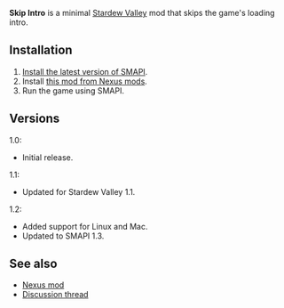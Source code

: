**Skip Intro** is a minimal [Stardew Valley](http://stardewvalley.net/) mod that skips the game's loading intro.

## Installation
1. [Install the latest version of SMAPI](https://github.com/Pathoschild/SMAPI/releases).
2. Install [this mod from Nexus mods](http://www.nexusmods.com/stardewvalley/mods/533).
3. Run the game using SMAPI.

## Versions
1.0:
* Initial release.

1.1:
* Updated for Stardew Valley 1.1.

1.2:
* Added support for Linux and Mac.
* Updated to SMAPI 1.3.

## See also
* [Nexus mod](http://www.nexusmods.com/stardewvalley/mods/533)
* [Discussion thread](http://community.playstarbound.com/threads/smapi-skip-intro.123673/)
